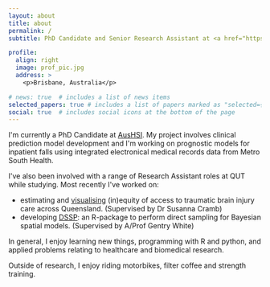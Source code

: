 ```yaml
---
layout: about
title: about
permalink: /
subtitle: PhD Candidate and Senior Research Assistant at <a href="https://www.aushsi.org.au/">AusHSI, QUT</a>

profile:
  align: right
  image: prof_pic.jpg
  address: >
    <p>Brisbane, Australia</p>

# news: true  # includes a list of news items
selected_papers: true # includes a list of papers marked as "selected={true}"
social: true  # includes social icons at the bottom of the page
---
```


I'm currently a PhD Candidate at [AusHSI](https://www.aushsi.org.au/). My project involves clinical prediction model development and I'm working on prognostic models for inpatient falls using integrated electronical medical records data from Metro South Health.

I've also been involved with a range of Research Assistant roles at QUT while studying. Most recently I've worked on:

* estimating and [visualising](https://access.healthequity.link/) (in)equity of access to traumatic brain injury care across Queensland. (Supervised by Dr Susanna Cramb)
* developing [DSSP](https://cran.r-project.org/web/packages/DSSP/index.html): an R-package to perform direct sampling for Bayesian spatial models. (Supervised by A/Prof Gentry White)

In general, I enjoy learning new things, programming with R and python, and applied problems relating to healthcare and biomedical research. 

Outside of research, I enjoy riding motorbikes, filter coffee and strength training.
